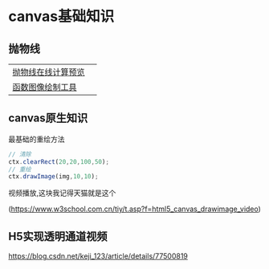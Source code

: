 # canvas基础知识

## 抛物线

|||
|:----|:----|
|[抛物线在线计算预览](http://www.99cankao.com/algebragraph/parabola-graph.php)||
|[函数图像绘制工具](https://zh.numberempire.com/graphingcalculator.php?functions=log(x)%2Csqrt(x)%2Csin(x)%2C1%2Fx%2Cx%5E2&xmin=-40.489981&xmax=8.866271&ymin=-12.533989&ymax=20.369978&var=x)||


## canvas原生知识

最基础的重绘方法
```js
// 清除
ctx.clearRect(20,20,100,50);
// 重绘
ctx.drawImage(img,10,10);
```
视频播放,这块我记得天猫就是这个

(https://www.w3school.com.cn/tiy/t.asp?f=html5_canvas_drawimage_video)

## H5实现透明通道视频

https://blog.csdn.net/keji_123/article/details/77500819
